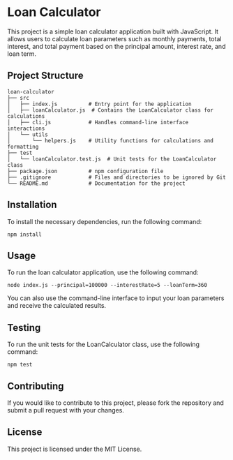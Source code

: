 # Loan Calculator

This project is a simple loan calculator application built with JavaScript. It allows users to calculate loan parameters such as monthly payments, total interest, and total payment based on the principal amount, interest rate, and loan term.

## Project Structure

```
loan-calculator
├── src
│   ├── index.js          # Entry point for the application
│   ├── loanCalculator.js  # Contains the LoanCalculator class for calculations
│   ├── cli.js            # Handles command-line interface interactions
│   └── utils
│       └── helpers.js    # Utility functions for calculations and formatting
├── test
│   └── loanCalculator.test.js  # Unit tests for the LoanCalculator class
├── package.json          # npm configuration file
├── .gitignore            # Files and directories to be ignored by Git
└── README.md             # Documentation for the project
```

## Installation

To install the necessary dependencies, run the following command:

```
npm install
```

## Usage

To run the loan calculator application, use the following command:

```
node index.js --principal=100000 --interestRate=5 --loanTerm=360
```

You can also use the command-line interface to input your loan parameters and receive the calculated results.

## Testing

To run the unit tests for the LoanCalculator class, use the following command:

```
npm test
```

## Contributing

If you would like to contribute to this project, please fork the repository and submit a pull request with your changes.

## License

This project is licensed under the MIT License.
